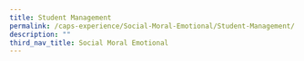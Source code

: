 ```yaml
---
title: Student Management
permalink: /caps-experience/Social-Moral-Emotional/Student-Management/
description: ""
third_nav_title: Social Moral Emotional
---
```

